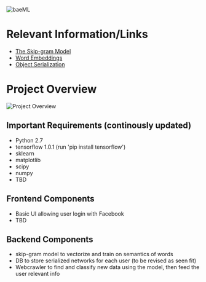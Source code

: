 ![baeML](https://i.imgur.com/rHwT8uD.png)

# Relevant Information/Links
+ [The Skip-gram Model](https://www.tensorflow.org/tutorials/word2vec)
+ [Word Embeddings](http://colah.github.io/posts/2014-07-NLP-RNNs-Representations/)
+ [Object Serialization](https://docs.python.org/2/library/pickle.html)

# Project Overview
![Project Overview](https://i.imgur.com/NZzHoOD.png)

## Important Requirements (continously updated)
+ Python 2.7
+ tensorflow 1.0.1 (run 'pip install tensorflow')
+ sklearn
+ matplotlib
+ scipy
+ numpy
+ TBD

## Frontend Components
+ Basic UI allowing user login with Facebook
+ TBD

## Backend Components
+ skip-gram model to vectorize and train on semantics of words
+ DB to store serialized networks for each user (to be revised as seen fit)
+ Webcrawler to find and classify new data using the model, then feed the user relevant info

